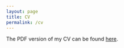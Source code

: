 ```yaml
---
layout: page
title: CV
permalink: /cv
---
```


The PDF version of my CV can be found [here](https://www.icloud.com/iclouddrive/09OzAs09OdDHeUaS-O23fsj7w#cv). 
